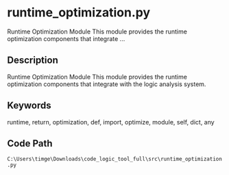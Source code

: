 # runtime_optimization.py

Runtime Optimization Module This module provides the runtime optimization components that integrate ...

## Description

Runtime Optimization Module
This module provides the runtime optimization components that integrate with the logic analysis system.

## Keywords

runtime, return, optimization, def, import, optimize, module, self, dict, any

## Code Path

`C:\Users\timge\Downloads\code_logic_tool_full\src\runtime_optimization.py`

